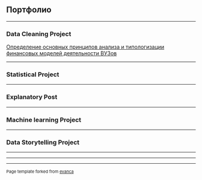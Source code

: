 ## Портфолио

---

### Data Cleaning Project

[Определение основных принципов анализа и типологизации финансовых моделей деятельности ВУЗов](/sample_page)
<!---<img src="images/dummy_thumbnail.jpg?raw=true"/> --->

<!--- --- --->
<!---[Project 2 Title](/pdf/sample_presentation.pdf) --->
<!--- <img src="images/dummy_thumbnail.jpg?raw=true"/> --->

<!--- --- --->
<!--- [Project 3 Title](http://example.com/) --->
<!--- <img src="images/dummy_thumbnail.jpg?raw=true"/> --->

---

### Statistical Project

---

### Explanatory Post

---

### Machine learning Project

---

### Data Storytelling Project

---



<!--- - [Project 1 Title](http://example.com/)--->
<!--- - [Project 2 Title](http://example.com/)--->
<!--- - [Project 3 Title](http://example.com/)--->
<!--- - [Project 4 Title](http://example.com/)--->
<!--- - [Project 5 Title](http://example.com/)--->

---




---
<p style="font-size:11px">Page template forked from <a href="https://github.com/evanca/quick-portfolio">evanca</a></p>
<!-- Remove above link if you don't want to attibute -->

